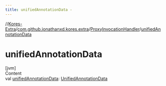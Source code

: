 ```yaml
---
title: unifiedAnnotationData -
---
```

//[Kores-Extra](../../../index.md)/[com.github.jonathanxd.kores.extra](../index.md)/[ProxyInvocationHandler](index.md)/[unifiedAnnotationData](unified-annotation-data.md)



# unifiedAnnotationData  
[jvm]  
Content  
val [unifiedAnnotationData](unified-annotation-data.md): [UnifiedAnnotationData](../-unified-annotation-data/index.md)  



